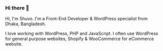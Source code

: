### Hi there 👋

Hi, I'm Shuvo. I'm a Front-End Developer & WordPress specialist from Dhaka, Bangladesh.

I love working with WordPress, PHP and JavaScript. I often use WordPress for general purpose websites, Shopify & WooCommerce for eCommerce website.

<!--
**ImShuvo/ImShuvo** is a ✨ _special_ ✨ repository because its `README.md` (this file) appears on your GitHub profile.

Here are some ideas to get you started:

- 🔭 I’m currently working on ...
- 🌱 I’m currently learning ...
- 👯 I’m looking to collaborate on ...
- 🤔 I’m looking for help with ...
- 💬 Ask me about ...
- 📫 How to reach me: ...
- 😄 Pronouns: ...
- ⚡ Fun fact: ...
-->
